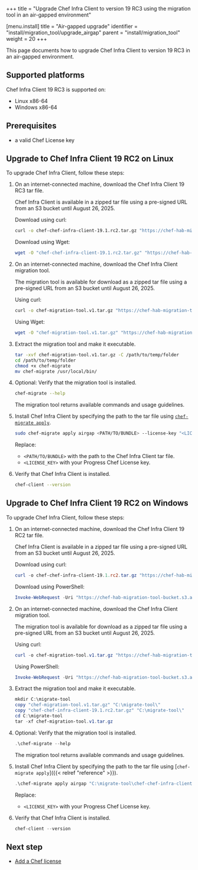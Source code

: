 +++
title = "Upgrade Chef Infra Client to version 19 RC3 using the migration tool in an air-gapped environment"

[menu.install]
title = "Air-gapped upgrade"
identifier = "install/migration_tool/upgrade_airgap"
parent = "install/migration_tool"
weight = 20
+++

This page documents how to upgrade Chef Infra Client to version 19 RC3 in an air-gapped environment.

## Supported platforms

Chef Infra Client 19 RC3 is supported on:

- Linux x86-64
- Windows x86-64

## Prerequisites

- a valid Chef License key

## Upgrade to Chef Infra Client 19 RC2 on Linux

To upgrade Chef Infra Client, follow these steps:

1. On an internet-connected machine, download the Chef Infra Client 19 RC3 tar file.

    Chef Infra Client is available in a zipped tar file using a pre-signed URL from an S3 bucket until August 26, 2025.

    Download using curl:

    ```sh
    curl -o chef-chef-infra-client-19.1.rc2.tar.gz "https://chef-hab-migration-tool-bucket.s3.amazonaws.com/rc2_hab_pkg_chef_client/rc2_tar_folder/chef-chef-infra-client-19.1.rc2.tar.gz?AWSAccessKeyId=AKIAW4FPVFT6BIP2EQW7&Signature=Q91HiSIzOxffl52La8EvqSXSqWk%3D&Expires=1756222682"
    ```

    Download using Wget:

    ```sh
    wget -O "chef-chef-infra-client-19.1.rc2.tar.gz" "https://chef-hab-migration-tool-bucket.s3.amazonaws.com/rc2_hab_pkg_chef_client/rc2_tar_folder/chef-chef-infra-client-19.1.rc2.tar.gz?AWSAccessKeyId=AKIAW4FPVFT6BIP2EQW7&Signature=Q91HiSIzOxffl52La8EvqSXSqWk%3D&Expires=1756222682"
    ```

1. On an internet-connected machine, download the Chef Infra Client migration tool.

    The migration tool is available for download as a zipped tar file using a pre-signed URL from an S3 bucket until August 26, 2025.

    Using curl:

    ```sh
    curl -o chef-migration-tool.v1.tar.gz "https://chef-hab-migration-tool-bucket.s3.amazonaws.com/rc2_hab_pkg_chef_client/rc2_migration_tool/migration-tools_Linux_x86_64.tar.gz?AWSAccessKeyId=AKIAW4FPVFT6BIP2EQW7&Signature=hbgCCCl9r48WHDP%2FFQtNTN9pFJw%3D&Expires=1756222424"
    ```

    Using Wget:

    ```sh
    wget -O "chef-migration-tool.v1.tar.gz" "https://chef-hab-migration-tool-bucket.s3.amazonaws.com/rc2_hab_pkg_chef_client/rc2_migration_tool/migration-tools_Linux_x86_64.tar.gz?AWSAccessKeyId=AKIAW4FPVFT6BIP2EQW7&Signature=hbgCCCl9r48WHDP%2FFQtNTN9pFJw%3D&Expires=1756222424"
    ```

1. Extract the migration tool and make it executable.

    ```sh
    tar -xvf chef-migration-tool.v1.tar.gz -C /path/to/temp/folder
    cd /path/to/temp/folder
    chmod +x chef-migrate
    mv chef-migrate /usr/local/bin/
    ```

1. Optional: Verify that the migration tool is installed.

    ```sh
    chef-migrate --help
    ```

    The migration tool returns available commands and usage guidelines.

1. Install Chef Infra Client by specifying the path to the tar file using [`chef-migrate apply`](reference).

    ```sh
    sudo chef-migrate apply airgap <PATH/TO/BUNDLE> --license-key "<LICENSE_KEY>"
    ```

    Replace:

    - `<PATH/TO/BUNDLE>` with the path to the Chef Infra Client tar file.
    - `<LICENSE_KEY>` with your Progress Chef License key.

1. Verify that Chef Infra Client is installed.

    ```sh
    chef-client --version
    ```

## Upgrade to Chef Infra Client 19 RC2 on Windows

To upgrade Chef Infra Client, follow these steps:

1. On an internet-connected machine, download the Chef Infra Client 19 RC2 tar file.

    Chef Infra Client is available in a zipped tar file using a pre-signed URL from an S3 bucket until August 26, 2025.

    Download using curl:

    ```powershell
    curl -o chef-chef-infra-client-19.1.rc2.tar.gz "https://chef-hab-migration-tool-bucket.s3.amazonaws.com/rc2_hab_pkg_chef_client/rc2_tar_folder/chef-chef-infra-client-19.1.rc2.tar.gz?AWSAccessKeyId=AKIAW4FPVFT6BIP2EQW7&Signature=Q91HiSIzOxffl52La8EvqSXSqWk%3D&Expires=1756222682"
    ```

    Download using PowerShell:

    ```powershell
    Invoke-WebRequest -Uri "https://chef-hab-migration-tool-bucket.s3.amazonaws.com/rc2_hab_pkg_chef_client/rc2_tar_folder/chef-chef-infra-client-19.1.rc2.tar.gz?AWSAccessKeyId=AKIAW4FPVFT6BIP2EQW7&Signature=Q91HiSIzOxffl52La8EvqSXSqWk%3D&Expires=1756222682" -OutFile "chef-chef-infra-client-19.1.rc2.tar.gz"
    ```

1. On an internet-connected machine, download the Chef Infra Client migration tool.

    The migration tool is available for download as a zipped tar file using a pre-signed URL from an S3 bucket until August 26, 2025.

    Using curl:

    ```powershell
    curl -o chef-migration-tool.v1.tar.gz "https://chef-hab-migration-tool-bucket.s3.amazonaws.com/rc2_hab_pkg_chef_client/rc2_migration_tool/migration-tools_Linux_x86_64.tar.gz?AWSAccessKeyId=AKIAW4FPVFT6BIP2EQW7&Signature=hbgCCCl9r48WHDP%2FFQtNTN9pFJw%3D&Expires=1756222424"
    ```

    Using PowerShell:

    ```powershell
    Invoke-WebRequest -Uri "https://chef-hab-migration-tool-bucket.s3.amazonaws.com/rc2_hab_pkg_chef_client/rc2_migration_tool/migration-tools_Linux_x86_64.tar.gz?AWSAccessKeyId=AKIAW4FPVFT6BIP2EQW7&Signature=hbgCCCl9r48WHDP%2FFQtNTN9pFJw%3D&Expires=1756222424" -OutFile "chef-migration-tool.v1.tar.gz"
    ```

1. Extract the migration tool and make it executable.

    ```powershell
    mkdir C:\migrate-tool
    copy "chef-migration-tool.v1.tar.gz" "C:\migrate-tool\"
    copy "chef-chef-infra-client-19.1.rc2.tar.gz" "C:\migrate-tool\"
    cd C:\migrate-tool
    tar -xf chef-migration-tool.v1.tar.gz
    ```

1. Optional: Verify that the migration tool is installed.

    ```powershell
    .\chef-migrate --help
    ```

    The migration tool returns available commands and usage guidelines.

1. Install Chef Infra Client by specifying the path to the tar file using [`chef-migrate apply`]({{< relref "reference" >}}).

    ```powershell
    .\chef-migrate apply airgap "C:\migrate-tool\chef-chef-infra-client-19.1.rc2.tar.gz" --license-key "<LICENSE_KEY>"
    ```

    Replace:

    - `<LICENSE_KEY>` with your Progress Chef License key.

1. Verify that Chef Infra Client is installed.

    ```powershell
    chef-client --version
    ```

## Next step

- [Add a Chef license](/license)
